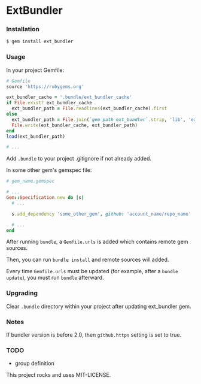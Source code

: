 # ExtBundler

### Installation

```bash
$ gem install ext_bundler
```

### Usage

In your project Gemfile:

```ruby
# Gemfile
source 'https://rubygems.org'

ext_bundler_cache = '.bundle/ext_bundler_cache'
if File.exist? ext_bundler_cache
  ext_bundler_path = File.readlines(ext_bundler_cache).first
else
  ext_bundler_path = File.join(`gem path ext_bundler`.strip, 'lib', 'ext_bundler', 'bundler.rb')
  File.write(ext_bundler_cache, ext_bundler_path)
end
load(ext_bundler_path)

# ...
```

Add `.bundle` to your project .gitignore if not already added.

In some other gem's gemspec file:

```ruby
# gem_name.gemspec

# ...
Gem::Specification.new do |s|
  # ...

  s.add_dependency 'some_other_gem', github: 'account_name/repo_name'

  # ...
end
```

After running `bundle`, a `Gemfile.urls` is added which contains remote gem sources.

Then, you can run `bundle install` and remote sources will added.

Every time `Gemfile.urls` must be updated (for example, after a `bundle update`), you must run `bundle` afterward.

### Upgrading

Clear `.bundle` directory within your project after updating ext_bundler gem.

### Notes

If bundler version is before 2.0, then `github.https` setting is set to true.

### TODO

- group definition

This project rocks and uses MIT-LICENSE.
